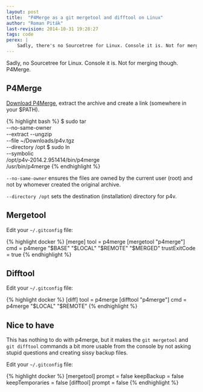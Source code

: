 ```yaml
---
layout: post
title:  "P4Merge as a git mergetool and difftool on Linux"
author: "Roman Piták"
last-revision: 2014-10-31 19:28:27
tags: code
perex: |
    Sadly, there's no Sourcetree for Linux. Console it is. Not for merging though. P4Merge 
---
```


Sadly, no Sourcetree for Linux. Console it is. Not for merging though. P4Merge. 

## P4Merge

[Download P4Merge](http://www.perforce.com/downloads/Perforce/20-User?qt-perforce_downloads_step_3=1#product-10),
extract the archive and create a link (somewhere in your $PATH).

{% highlight bash %}
$ sudo tar \
    --no-same-owner \
    --extract --ungzip \
    --file ~/Downloads/p4v.tgz \
    --directory /opt
$ sudo ln \
    --symbolic \
    /opt/p4v-2014.2.951414/bin/p4merge \
    /usr/bin/p4merge
{% endhighlight %}

`--no-same-owner` ensures the files are owned by the current user (root) and not by whomever created the original archive. 

`--directory /opt` sets the destination (installation) directory for p4v.

## Mergetool

Edit your `~/.gitconfig` file:

{% highlight docker %}
[merge]
        tool = p4merge
[mergetool "p4merge"]
        cmd = p4merge "$BASE" "$LOCAL" "$REMOTE" "$MERGED"
        trustExitCode = true
{% endhighlight %}

## Difftool

Edit your `~/.gitconfig` file:

{% highlight docker %}
[diff]
        tool = p4merge
[difftool "p4merge"]
        cmd = p4merge "$LOCAL" "$REMOTE"
{% endhighlight %}

## Nice to have

This has nothing to do with p4merge, but it makes the `git mergetool` and `git difftool` commands a bit more usable from the console by not asking stupid questions and creating sissy backup files.

Edit your `~/.gitconfig` file:

{% highlight docker %}
[mergetool]
        prompt = false
        keepBackup = false
        keepTemporaries = false
[difftool]
        prompt = false
{% endhighlight %}

